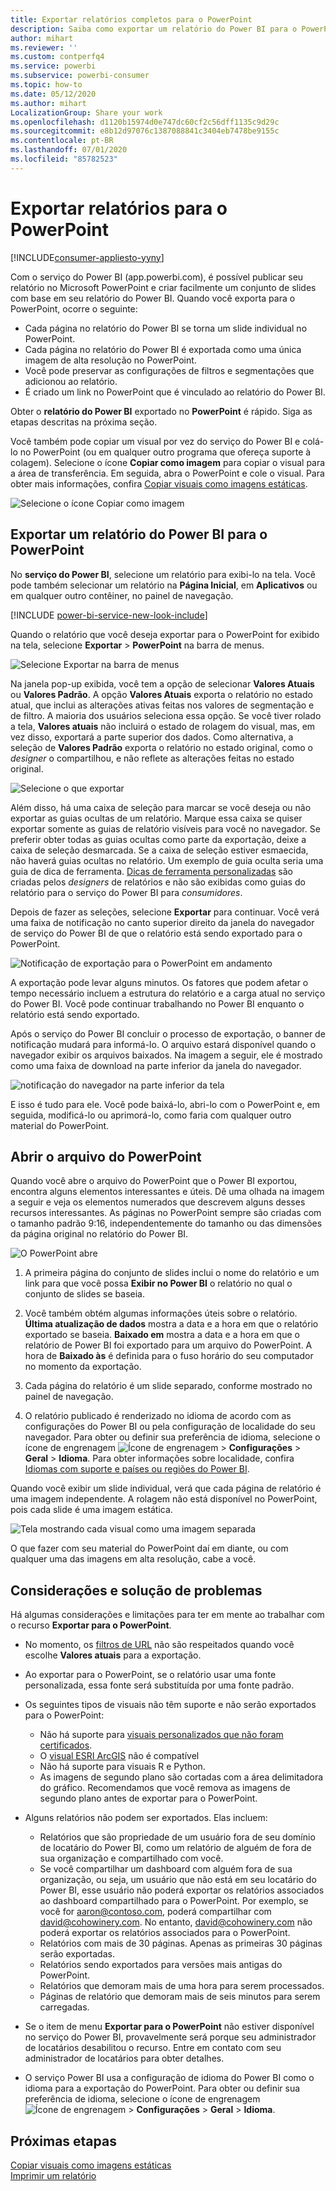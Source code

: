 ```yaml
---
title: Exportar relatórios completos para o PowerPoint
description: Saiba como exportar um relatório do Power BI para o PowerPoint.
author: mihart
ms.reviewer: ''
ms.custom: contperfq4
ms.service: powerbi
ms.subservice: powerbi-consumer
ms.topic: how-to
ms.date: 05/12/2020
ms.author: mihart
LocalizationGroup: Share your work
ms.openlocfilehash: d1120b15974d0e747dc60cf2c56dff1135c9d29c
ms.sourcegitcommit: e8b12d97076c1387088841c3404eb7478be9155c
ms.contentlocale: pt-BR
ms.lasthandoff: 07/01/2020
ms.locfileid: "85782523"
---
```

# <a name="export-reports-to-powerpoint"></a>Exportar relatórios para o PowerPoint

[!INCLUDE[consumer-appliesto-yyny](../includes/consumer-appliesto-yyny.md)]


Com o serviço do Power BI (app.powerbi.com), é possível publicar seu relatório no Microsoft PowerPoint e criar facilmente um conjunto de slides com base em seu relatório do Power BI. Quando você exporta para o PowerPoint, ocorre o seguinte:

* Cada página no relatório do Power BI se torna um slide individual no PowerPoint.
* Cada página no relatório do Power BI é exportada como uma única imagem de alta resolução no PowerPoint.
* Você pode preservar as configurações de filtros e segmentações que adicionou ao relatório.
* É criado um link no PowerPoint que é vinculado ao relatório do Power BI.

Obter o **relatório do Power BI** exportado no **PowerPoint** é rápido. Siga as etapas descritas na próxima seção.

Você também pode copiar um visual por vez do serviço do Power BI e colá-lo no PowerPoint (ou em qualquer outro programa que ofereça suporte à colagem). Selecione o ícone **Copiar como imagem** para copiar o visual para a área de transferência. Em seguida, abra o PowerPoint e cole o visual. Para obter mais informações, confira [Copiar visuais como imagens estáticas](../visuals/power-bi-visualization-copy-paste.md).

![Selecione o ícone Copiar como imagem](media/end-user-powerpoint/power-bi-copy.png)

## <a name="export-your-power-bi-report-to-powerpoint"></a>Exportar um relatório do Power BI para o PowerPoint
No **serviço do Power BI**, selecione um relatório para exibi-lo na tela. Você pode também selecionar um relatório na **Página Inicial**, em **Aplicativos** ou em qualquer outro contêiner, no painel de navegação.

[!INCLUDE [power-bi-service-new-look-include](../includes/power-bi-service-new-look-include.md)]

Quando o relatório que você deseja exportar para o PowerPoint for exibido na tela, selecione **Exportar** > **PowerPoint** na barra de menus.

![Selecione Exportar na barra de menus](media/end-user-powerpoint/power-bi-export.png)

Na janela pop-up exibida, você tem a opção de selecionar **Valores Atuais** ou **Valores Padrão**. A opção **Valores Atuais** exporta o relatório no estado atual, que inclui as alterações ativas feitas nos valores de segmentação e de filtro.  A maioria dos usuários seleciona essa opção. Se você tiver rolado a tela, **Valores atuais** não incluirá o estado de rolagem do visual, mas, em vez disso, exportará a parte superior dos dados. Como alternativa, a seleção de **Valores Padrão** exporta o relatório no estado original, como o *designer* o compartilhou, e não reflete as alterações feitas no estado original.

![Selecione o que exportar](media/end-user-powerpoint/power-bi-current-values.png)
 
Além disso, há uma caixa de seleção para marcar se você deseja ou não exportar as guias ocultas de um relatório. Marque essa caixa se quiser exportar somente as guias de relatório visíveis para você no navegador. Se preferir obter todas as guias ocultas como parte da exportação, deixe a caixa de seleção desmarcada. Se a caixa de seleção estiver esmaecida, não haverá guias ocultas no relatório. Um exemplo de guia oculta seria uma guia de dica de ferramenta. [Dicas de ferramenta personalizadas](../create-reports/desktop-tooltips.md) são criadas pelos *designers* de relatórios e não são exibidas como guias do relatório para o serviço do Power BI para *consumidores*. 

Depois de fazer as seleções, selecione **Exportar** para continuar. Você verá uma faixa de notificação no canto superior direito da janela do navegador de serviço do Power BI de que o relatório está sendo exportado para o PowerPoint. 



![Notificação de exportação para o PowerPoint em andamento](media/end-user-powerpoint/power-bi-export-progress.png)

A exportação pode levar alguns minutos. Os fatores que podem afetar o tempo necessário incluem a estrutura do relatório e a carga atual no serviço do Power BI. Você pode continuar trabalhando no Power BI enquanto o relatório está sendo exportado.

Após o serviço do Power BI concluir o processo de exportação, o banner de notificação mudará para informá-lo. O arquivo estará disponível quando o navegador exibir os arquivos baixados. Na imagem a seguir, ele é mostrado como uma faixa de download na parte inferior da janela do navegador.

![notificação do navegador na parte inferior da tela](media/end-user-powerpoint/power-bi-browsers.png)

E isso é tudo para ele. Você pode baixá-lo, abri-lo com o PowerPoint e, em seguida, modificá-lo ou aprimorá-lo, como faria com qualquer outro material do PowerPoint.

## <a name="open-the-powerpoint-file"></a>Abrir o arquivo do PowerPoint
Quando você abre o arquivo do PowerPoint que o Power BI exportou, encontra alguns elementos interessantes e úteis. Dê uma olhada na imagem a seguir e veja os elementos numerados que descrevem alguns desses recursos interessantes. As páginas no PowerPoint sempre são criadas com o tamanho padrão 9:16, independentemente do tamanho ou das dimensões da página original no relatório do Power BI.

![O PowerPoint abre](media/end-user-powerpoint/power-bi-powerpoint-numbered.png)

1. A primeira página do conjunto de slides inclui o nome do relatório e um link para que você possa **Exibir no Power BI** o relatório no qual o conjunto de slides se baseia.
2. Você também obtém algumas informações úteis sobre o relatório. **Última atualização de dados** mostra a data e a hora em que o relatório exportado se baseia. **Baixado em** mostra a data e a hora em que o relatório de Power BI foi exportado para um arquivo do PowerPoint. A hora de **Baixado às** é definida para o fuso horário do seu computador no momento da exportação.


3. Cada página do relatório é um slide separado, conforme mostrado no painel de navegação. 
4. O relatório publicado é renderizado no idioma de acordo com as configurações do Power BI ou pela configuração de localidade do seu navegador. Para obter ou definir sua preferência de idioma, selecione o ícone de engrenagem ![Ícone de engrenagem](media/end-user-powerpoint/power-bi-settings-icon.png) > **Configurações** > **Geral** > **Idioma**. Para obter informações sobre localidade, confira [Idiomas com suporte e países ou regiões do Power BI](../fundamentals/supported-languages-countries-regions.md).


Quando você exibir um slide individual, verá que cada página de relatório é uma imagem independente. A rolagem não está disponível no PowerPoint, pois cada slide é uma imagem estática.

![Tela mostrando cada visual como uma imagem separada](media/end-user-powerpoint/power-bi-images.png)

O que fazer com seu material do PowerPoint daí em diante, ou com qualquer uma das imagens em alta resolução, cabe a você.

## <a name="considerations-and-troubleshooting"></a>Considerações e solução de problemas
Há algumas considerações e limitações para ter em mente ao trabalhar com o recurso **Exportar para o PowerPoint**.
 

* No momento, os [filtros de URL](../collaborate-share/service-url-filters.md) não são respeitados quando você escolhe **Valores atuais** para a exportação.

* Ao exportar para o PowerPoint, se o relatório usar uma fonte personalizada, essa fonte será substituída por uma fonte padrão.

* Os seguintes tipos de visuais não têm suporte e não serão exportados para o PowerPoint:
   - Não há suporte para [visuais personalizados que não foram certificados](../developer/visuals/power-bi-custom-visuals-certified.md). 
   - O [visual ESRI ArcGIS](../visuals/power-bi-visualizations-arcgis.md) não é compatível
   - Não há suporte para visuais R e Python.
   - As imagens de segundo plano são cortadas com a área delimitadora do gráfico. Recomendamos que você remova as imagens de segundo plano antes de exportar para o PowerPoint.

* Alguns relatórios não podem ser exportados. Elas incluem:
    - Relatórios que são propriedade de um usuário fora de seu domínio de locatário do Power BI, como um relatório de alguém de fora de sua organização e compartilhado com você.
    - Se você compartilhar um dashboard com alguém fora de sua organização, ou seja, um usuário que não está em seu locatário do Power BI, esse usuário não poderá exportar os relatórios associados ao dashboard compartilhado para o PowerPoint. Por exemplo, se você for aaron@contoso.com, poderá compartilhar com david@cohowinery.com. No entanto, david@cohowinery.com não poderá exportar os relatórios associados para o PowerPoint.
    - Relatórios com mais de 30 páginas. Apenas as primeiras 30 páginas serão exportadas.
    - Relatórios sendo exportados para versões mais antigas do PowerPoint.
    - Relatórios que demoram mais de uma hora para serem processados. 
    - Páginas de relatório que demoram mais de seis minutos para serem carregadas. 

* Se o item de menu **Exportar para o PowerPoint** não estiver disponível no serviço do Power BI, provavelmente será porque seu administrador de locatários desabilitou o recurso. Entre em contato com seu administrador de locatários para obter detalhes.
* O serviço Power BI usa a configuração de idioma do Power BI como o idioma para a exportação do PowerPoint. Para obter ou definir sua preferência de idioma, selecione o ícone de engrenagem ![Ícone de engrenagem](media/end-user-powerpoint/power-bi-settings-icon.png) > **Configurações** > **Geral** > **Idioma**.



## <a name="next-steps"></a>Próximas etapas
[Copiar visuais como imagens estáticas](../visuals/power-bi-visualization-copy-paste.md)    
[Imprimir um relatório](end-user-print.md)
